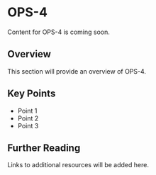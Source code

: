 # OPS-4

Content for OPS-4 is coming soon.

## Overview

This section will provide an overview of OPS-4.

## Key Points

- Point 1
- Point 2
- Point 3

## Further Reading

Links to additional resources will be added here.
